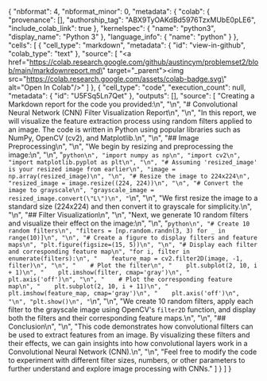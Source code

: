 {
  "nbformat": 4,
  "nbformat_minor": 0,
  "metadata": {
    "colab": {
      "provenance": [],
      "authorship_tag": "ABX9TyOAKdBd5976TzxMUbE0pLE6",
      "include_colab_link": true
    },
    "kernelspec": {
      "name": "python3",
      "display_name": "Python 3"
    },
    "language_info": {
      "name": "python"
    }
  },
  "cells": [
    {
      "cell_type": "markdown",
      "metadata": {
        "id": "view-in-github",
        "colab_type": "text"
      },
      "source": [
        "<a href=\"https://colab.research.google.com/github/austincym/problemset2/blob/main/markdownreport.md\" target=\"_parent\"><img src=\"https://colab.research.google.com/assets/colab-badge.svg\" alt=\"Open In Colab\"/></a>"
      ]
    },
    {
      "cell_type": "code",
      "execution_count": null,
      "metadata": {
        "id": "U5FSq5Ln7Qet"
      },
      "outputs": [],
      "source": [
        "Creating a Markdown report for the code you provided:\n",
        "\n",
        "# Convolutional Neural Network (CNN) Filter Visualization Report\n",
        "\n",
        "In this report, we will visualize the feature extraction process using random filters applied to an image. The code is written in Python using popular libraries such as NumPy, OpenCV (cv2), and Matplotlib.\n",
        "\n",
        "## Image Preprocessing\n",
        "\n",
        "We begin by resizing and preprocessing the image:\n",
        "\n",
        "```python\n",
        "import numpy as np\n",
        "import cv2\n",
        "import matplotlib.pyplot as plt\n",
        "\n",
        "# Assuming 'resized_image' is your resized image from earlier\n",
        "image = np.array(resized_image)\n",
        "\n",
        "# Resize the image to 224x224\n",
        "resized_image = image.resize((224, 224))\n",
        "\n",
        "# Convert the image to grayscale\n",
        "grayscale_image = resized_image.convert(\"L\")\n",
        "```\n",
        "\n",
        "We first resize the image to a standard size (224x224) and then convert it to grayscale for simplicity.\n",
        "\n",
        "## Filter Visualization\n",
        "\n",
        "Next, we generate 10 random filters and visualize their effect on the image:\n",
        "\n",
        "```python\n",
        "# Create 10 random filters\n",
        "filters = [np.random.randn(3, 3) for _ in range(10)]\n",
        "\n",
        "# Create a figure to display filters and feature maps\n",
        "plt.figure(figsize=(15, 5))\n",
        "\n",
        "# Display each filter and corresponding feature map\n",
        "for i, filter in enumerate(filters):\n",
        "    feature_map = cv2.filter2D(image, -1, filter)\n",
        "\n",
        "    # Plot the filter\n",
        "    plt.subplot(2, 10, i + 1)\n",
        "    plt.imshow(filter, cmap='gray')\n",
        "    plt.axis('off')\n",
        "\n",
        "    # Plot the corresponding feature map\n",
        "    plt.subplot(2, 10, i + 11)\n",
        "    plt.imshow(feature_map, cmap='gray')\n",
        "    plt.axis('off')\n",
        "\n",
        "plt.show()\n",
        "```\n",
        "\n",
        "We create 10 random filters, apply each filter to the grayscale image using OpenCV's `filter2D` function, and display both the filters and their corresponding feature maps.\n",
        "\n",
        "## Conclusion\n",
        "\n",
        "This code demonstrates how convolutional filters can be used to extract features from an image. By visualizing these filters and their effects, we can gain insights into how convolutional layers work in a Convolutional Neural Network (CNN).\n",
        "\n",
        "Feel free to modify the code to experiment with different filter sizes, numbers, or other parameters to further understand and explore image processing with CNNs."
      ]
    }
  ]
}